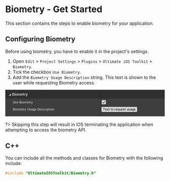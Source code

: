 # Biometry - Get Started
This section contains the steps to enable biometry for your application.

## Configuring Biometry

Before using biometry, you have to enable it in the project's settings.  
1. Open `Edit` > `Project Settings` > `Plugins` > `Ultimate iOS Toolkit` > `Biometry`.
2. Tick the checkbox `Use Biometry`.
3. Add the `Biometry Usage Description` string. This text is shown to the user while requesting Biometry access.


<div class="centered">
<img src="_images/EnableBiometry.png"/>
</div>

?> Skipping this step will result in iOS terminating the application when attempting to access the biometry API. 

## C++
You can include all the methods and classes for Biometry with the following include:

```cpp
#include "UltimateIOSToolkit/Biometry.h"
```
